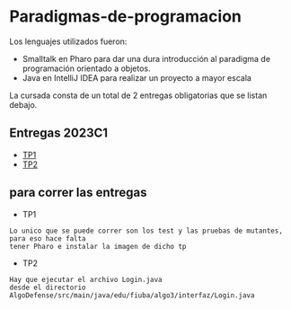 # Paradigmas-de-programacion

Los lenguajes utilizados fueron:
- Smalltalk en Pharo para dar una dura introducción al paradigma de programación orientado a objetos.
- Java en IntelliJ IDEA para realizar un proyecto a mayor escala

La cursada consta de un total de 2 entregas obligatorias que se listan debajo.

## Entregas 2023C1
- [TP1](https://github.com/Igris-1/Paradigmas-de-programacion/tree/main/TP1)
- [TP2](https://github.com/Igris-1/Paradigmas-de-programacion/tree/main/TP2)

## para correr las entregas
- TP1
```
Lo unico que se puede correr son los test y las pruebas de mutantes, para eso hace falta
tener Pharo e instalar la imagen de dicho tp
```
- TP2
```
Hay que ejecutar el archivo Login.java
desde el directorio AlgoDefense/src/main/java/edu/fiuba/algo3/interfaz/Login.java
```
